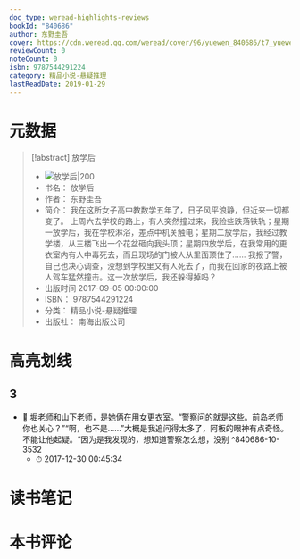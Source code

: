 ```yaml
---
doc_type: weread-highlights-reviews
bookId: "840686"
author: 东野圭吾
cover: https://cdn.weread.qq.com/weread/cover/96/yuewen_840686/t7_yuewen_8406861685499369.jpg
reviewCount: 0
noteCount: 0
isbn: 9787544291224
category: 精品小说-悬疑推理
lastReadDate: 2019-01-29
---
```

# 元数据
> [!abstract] 放学后
> - ![ 放学后|200](https://cdn.weread.qq.com/weread/cover/96/yuewen_840686/t7_yuewen_8406861685499369.jpg)
> - 书名： 放学后
> - 作者： 东野圭吾
> - 简介： 我在这所女子高中教数学五年了，日子风平浪静，但近来一切都变了。
上周六去学校的路上，有人突然撞过来，我险些跌落铁轨；星期一放学后，我在学校淋浴，差点中机关触电；星期二放学后，我经过教学楼，从三楼飞出一个花盆砸向我头顶；星期四放学后，在我常用的更衣室内有人中毒死去，而且现场的门被人从里面顶住了……
我报了警，自己也决心调查，没想到学校里又有人死去了，而我在回家的夜路上被人驾车猛然撞击。这一次放学后，我还躲得掉吗？
> - 出版时间 2017-09-05 00:00:00
> - ISBN： 9787544291224
> - 分类： 精品小说-悬疑推理
> - 出版社： 南海出版公司

# 高亮划线

## 3


- 📌 堀老师和山下老师，是她俩在用女更衣室。“警察问的就是这些。前岛老师你也关心？”“啊，也不是……”大概是我追问得太多了，阿板的眼神有点奇怪。不能让他起疑。“因为是我发现的，想知道警察怎么想，没别 ^840686-10-3532
    - ⏱ 2017-12-30 00:45:34 
# 读书笔记

# 本书评论
